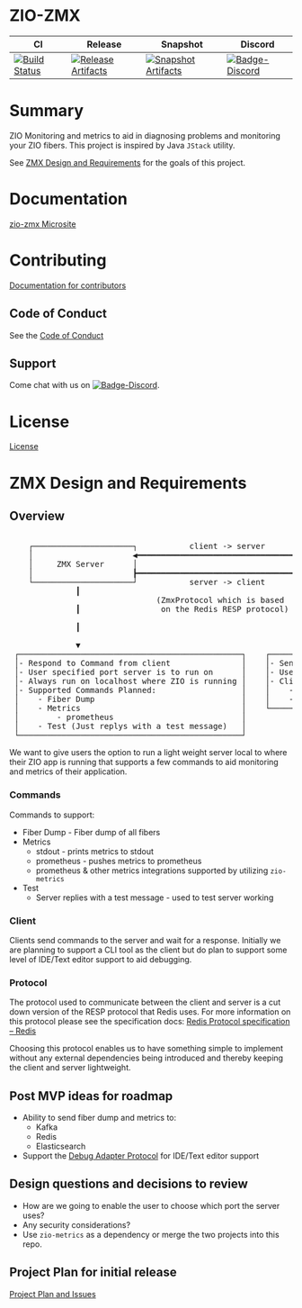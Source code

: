 # ZIO-ZMX

| CI | Release | Snapshot | Discord |
| --- | --- | --- | --- |
| [![Build Status][Badge-Circle]][Link-Circle] | [![Release Artifacts][Badge-SonatypeReleases]][Link-SonatypeReleases] | [![Snapshot Artifacts][Badge-SonatypeSnapshots]][Link-SonatypeSnapshots] | [![Badge-Discord]][Link-Discord] |

# Summary
ZIO Monitoring and metrics to aid in diagnosing problems and monitoring your ZIO fibers. This project is inspired by Java `JStack` utility.

See [ZMX Design and Requirements](#ZMX-Design-and-Requirements) for the goals of this project.

# Documentation
[zio-zmx Microsite](https://zio.github.io/zio-zmx/)

# Contributing
[Documentation for contributors](https://zio.github.io/zio-zmx/docs/about/about_contributing)

## Code of Conduct

See the [Code of Conduct](https://zio.github.io/zio-zmx/docs/about/about_coc)

## Support

Come chat with us on [![Badge-Discord]][Link-Discord].


# License
[License](LICENSE)

[Badge-SonatypeReleases]: https://img.shields.io/nexus/r/https/oss.sonatype.org/dev.zio/zio-zmx_2.12.svg "Sonatype Releases"
[Badge-SonatypeSnapshots]: https://img.shields.io/nexus/s/https/oss.sonatype.org/dev.zio/zio-zmx_2.12.svg "Sonatype Snapshots"
[Badge-Discord]: https://img.shields.io/discord/629491597070827530?logo=discord "chat on discord"
[Badge-Circle]: https://circleci.com/gh/zio/zio-zmx.svg?style=svg "circleci"
[Link-Circle]: https://circleci.com/gh/zio/zio-zmx "circleci"
[Link-SonatypeReleases]: https://oss.sonatype.org/content/repositories/releases/dev/zio/zio-zmx_2.12/ "Sonatype Releases"
[Link-SonatypeSnapshots]: https://oss.sonatype.org/content/repositories/snapshots/dev/zio/zio-zmx_2.12/ "Sonatype Snapshots"
[Link-Discord]: https://discord.gg/2ccFBr4 "Discord"

# ZMX Design and Requirements


## Overview                                                                                                                                                        
                                                                                                                                                        
<pre>                                                                                                                                                        
    ┌─────────────────────┐           client -> server           ┌─────────────────────┐                   
    │                     ◀━━━━━━━━━━━━━━━━━━━━━━━━━━━━━━━━━━━━━━┫                     │                   
    │     ZMX Server      │                                      │     ZMX Client      │                   
    │                     ┣━━━━━━━━━━━━━━━━━━━━━━━━━━━━━━━━━━━━━━▶                     │                   
    └─────────────────────┘           server -> client           └─────────────────────┘                   
              ┃                                                             ┃                              
                               (ZmxProtocol which is based                             
              ┃                 on the Redis RESP protocol)                 ┃                              
                                                                                                                     
              ┃                                                             ┃                              
                                                                                                          
              ▼                                                             ▼                              
 ┌───────────────────────────────────────────────┐    ┌─────────────────────────────────────────────────────┐
 │- Respond to Command from client               │    │- Send Command to server                             │
 │- User specified port server is to run on      │    │- User specified port server is running on           │
 │- Always run on localhost where ZIO is running │    │- Client implementations planned:                    │
 │- Supported Commands Planned:                  │    │    - CLI                                            │
 │    - Fiber Dump                               │    │    - Text editor / IDE                              │
 │    - Metrics                                  │    └─────────────────────────────────────────────────────┘
 │        - prometheus                           │                                                           
 │    - Test (Just replys with a test message)   │                                                                        
 └───────────────────────────────────────────────┘                                             
</pre>
We want to give users the option to run a light weight server local to where their ZIO app is running that supports a few commands to aid monitoring and metrics of their application.

### Commands

Commands to support:

- Fiber Dump - Fiber dump of all fibers
- Metrics
    - stdout - prints metrics to stdout
    - prometheus - pushes metrics to prometheus
    - prometheus & other metrics integrations supported by utilizing `zio-metrics`
- Test 
    - Server replies with a test message - used to test server working

### Client

Clients send commands to the server and wait for a response. Initially we are planning to support a CLI tool as the client but do plan to support some level of IDE/Text editor support to aid debugging.

### Protocol

The protocol used to communicate between the client and server is a cut down version of the RESP protocol that Redis uses. For more information on this protocol please see the specification docs: [Redis Protocol specification – Redis](https://redis.io/topics/protocol)

Choosing this protocol enables us to have something simple to implement without any external dependencies being introduced and thereby keeping the client and server lightweight. 

## Post MVP ideas for roadmap

- Ability to send fiber dump and metrics to:
    - Kafka
    - Redis
    - Elasticsearch
- Support the [Debug Adapter Protocol](https://microsoft.github.io/debug-adapter-protocol/) for IDE/Text editor support

## Design questions and decisions to review

- How are we going to enable the user to choose which port the server uses? 
- Any security considerations? 
- Use `zio-metrics` as a dependency or merge the two projects into this repo.

## Project Plan for initial release

[Project Plan and Issues](https://github.com/zio/zio-zmx/projects/1)
